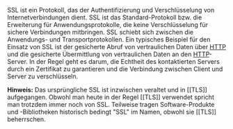 SSL ist ein Protokoll, das der Authentifizierung und Verschlüsselung von Internetverbindungen dient. SSL ist das Standard-Protokoll bzw. die Erweiterung für Anwendungsprotokolle, die keine Verschlüsselung für sichere Verbindungen mitbringen. SSL schiebt sich zwischen die Anwendungs- und Transportprotokollen. Ein typisches Beispiel für den Einsatz von SSL ist der gesicherte Abruf von vertraulichen Daten über [HTTP](http-und-https) und die gesicherte Übermittlung von vertraulichen Daten an den [HTTP](http-und-https)-Server. In der Regel geht es darum, die Echtheit des kontaktierten Servers durch ein Zertifikat zu garantieren und die Verbindung zwischen Client und Server zu verschlüsseln.  

**Hinweis:** Das ursprüngliche SSL ist inzwischen veraltet und in [[TLS]] aufgegangen. Obwohl man heute in der Regel [[TLS]] verwendet spricht man trotzdem immer noch von SSL. Teilweise tragen Software-Produkte und -Bibliotheken historisch bedingt "SSL" im Namen, obwohl sie [[TLS]] beherrschen.